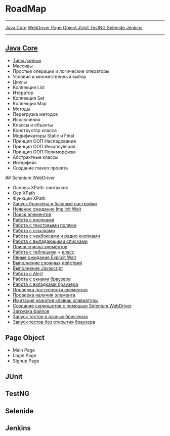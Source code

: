 # RoadMap
____
<a href="https://github.com/Dev4Lex/Learn-Java-Selenium#java-core">Java Core</a>
<a href="https://github.com/Dev4Lex/Learn-Java-Selenium#webdriver">WebDriver
<a href="https://github.com/Dev4Lex/Learn-Java-Selenium#page-object">Page Object
<a href="https://github.com/Dev4Lex/Learn-Java-Selenium#junit">JUnit
<a href="https://github.com/Dev4Lex/Learn-Java-Selenium#testng">TestNG
<a href="https://github.com/Dev4Lex/Learn-Java-Selenium#selenide">Selenide
<a href="https://github.com/Dev4Lex/Learn-Java-Selenium#jenkins">Jenkins

____
## Java Core
<ul>
		<li><a href="https://github.com/Dev4Lex/Learn-Java-Selenium/blob/main/JavaCore/src/DataTypes.java">Типы данных</a></li>
		<li>Массивы </li>
		<li>Простые операции и логические операторы </li>
		<li>Условия и множественный выбор</li>
		<li>Циклы </li>
		<li>Коллекция List </li>
		<li>Итератор </li>
		<li>Коллекция Set</li>
		<li>Коллекция Map </li>
		<li>Методы </li>
		<li>Перегрузка методов </li>
		<li>Исключения </li>
		<li>Классы и объекты</li>
		<li>Конструктор класса </li>
		<li>Модификаторы Static и Final</li>
		<li>Принцип ООП Наследование</li>
		<li>Принцип ООП Инкапсуляция</li>
		<li>Принцип ООП Полиморфизм</li>
		<li>Абстрактные классы </li>
		<li>Интерфейс</li>
		<li>Создание maven проекта</li>
</ul>
## Selenium WebDriver

<ul>
		<li>Основы XPath: синтаксис</li>
		<li>Оси XPath</li>
		<li>Функции XPath</li>
		<li><a href="https://github.com/Dev4Lex/Learn-Java-Selenium/blob/main/SeleniumWebDriver/src/main/java/FirstSteps.java">Запуск браузера и базовые настройки</a></li>
		<li><a href="https://github.com/Dev4Lex/Learn-Java-Selenium/blob/main/SeleniumWebDriver/src/main/java/FirstSteps.java">Неявное ожидание Implicit Wait</a></li>
		<li><a href="https://github.com/Dev4Lex/Learn-Java-Selenium/blob/main/SeleniumWebDriver/src/main/java/FindElement.java">Поиск элементов</a></li>
		<li><a href="https://github.com/Dev4Lex/Learn-Java-Selenium/blob/main/SeleniumWebDriver/src/main/java/Buttons.java">Работа с кнопками</a></li>
		<li><a href="https://github.com/Dev4Lex/Learn-Java-Selenium/blob/main/SeleniumWebDriver/src/main/java/TextFields.java">Работа с текстовыми полями</a></li>
		<li><a href="https://github.com/Dev4Lex/Learn-Java-Selenium/blob/main/SeleniumWebDriver/src/main/java/Links.java">Работа с ссылками</a></li>
		<li><a href="https://github.com/Dev4Lex/Learn-Java-Selenium/blob/main/SeleniumWebDriver/src/main/java/CheckboxRadiobutton.java">Работа с чекбоксами и радио кнопками</a></li>
		<li><a href="https://github.com/Dev4Lex/Learn-Java-Selenium/blob/main/SeleniumWebDriver/src/main/java/DropDownList.java">Работа с выпадающими списками</li>
		<li><a href="https://github.com/Dev4Lex/Learn-Java-Selenium/blob/main/SeleniumWebDriver/src/main/java/FindElements.java">Поиск списка элементов</a></li>
		<li><a href="https://github.com/Dev4Lex/Learn-Java-Selenium/blob/main/SeleniumWebDriver/src/main/java/Tables.java">Работа с таблицами</a> + <a href="https://github.com/Dev4Lex/Learn-Java-Selenium/blob/main/SeleniumWebDriver/src/main/java/Table.java">класс</a></li>
		<li><a href="https://github.com/Dev4Lex/Learn-Java-Selenium/blob/main/SeleniumWebDriver/src/main/java/ExplicitWait.java">Явные ожидания Explicit Wait</a></li>
		<li><a href="https://github.com/Dev4Lex/Learn-Java-Selenium/blob/main/SeleniumWebDriver/src/main/java/ComplexActions.java">Выполнение сложных действий</a></li>
		<li><a href="https://github.com/Dev4Lex/Learn-Java-Selenium/blob/main/SeleniumWebDriver/src/main/java/JavaScript.java">Выполнение Javascript</a></li>
		<li><a href="https://github.com/Dev4Lex/Learn-Java-Selenium/blob/main/SeleniumWebDriver/src/main/java/Alert.java">Работа с Alert</a></li>
		<li><a href="https://github.com/Dev4Lex/Learn-Java-Selenium/blob/main/SeleniumWebDriver/src/main/java/BrowserWindow.java">Работа с окнами браузера</a></li>
		<li><a href="https://github.com/Dev4Lex/Learn-Java-Selenium/blob/main/SeleniumWebDriver/src/main/java/BrowserTabs.java">Работа с вкладками браузера</a></li>
		<li><a href="https://github.com/Dev4Lex/Learn-Java-Selenium/blob/main/SeleniumWebDriver/src/main/java/AvailabilityOfElements.java">Проверка доступности элементов</a></li>
		<li><a href="https://github.com/Dev4Lex/Learn-Java-Selenium/blob/main/SeleniumWebDriver/src/main/java/ExistenceOfElements.java">Проверка наличия элемента</a></li>
		<li><a href="https://github.com/Dev4Lex/Learn-Java-Selenium/blob/main/SeleniumWebDriver/src/main/java/SendKeys.java">Имитация нажатия клавиш клавиатуры</a></li>
		<li><a href="https://github.com/Dev4Lex/Learn-Java-Selenium/blob/main/SeleniumWebDriver/src/main/java/TakeScreenshot.java">Создание скриншотов с помощью Selenium WebDriver</a></li>
		<li><a href="https://github.com/Dev4Lex/Learn-Java-Selenium/blob/main/SeleniumWebDriver/src/main/java/FileDownload.java">Загрузка файлов</a></li>
		<li><a href="https://github.com/Dev4Lex/Learn-Java-Selenium/blob/main/SeleniumWebDriver/src/main/java/SomeBrowsers.java">Запуск тестов в разных браузерах</a></li>
		<li><a href="https://github.com/Dev4Lex/Learn-Java-Selenium/blob/main/SeleniumWebDriver/src/main/java/RunTestsWithoutBrowser.java">Запуск тестов без открытия браузера</a></li>
</ul>

## Page Object
<ul>
<li>Main Page</li>
<li>Login Page</li>
<li>Signup Page</li>
</ul>

## JUnit
## TestNG
## Selenide
## Jenkins
